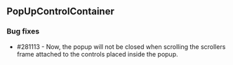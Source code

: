 ## PopUpControlContainer 

### Bug fixes

* \#281113 - Now, the popup will not be closed when scrolling the scrollers frame attached to the controls placed inside the popup.

